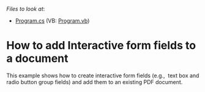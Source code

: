<!-- default file list -->
*Files to look at*:

* [Program.cs](./CS/AddFormFieldsToExistingDocument/Program.cs) (VB: [Program.vb](./VB/AddFormFieldsToExistingDocument/Program.vb))
<!-- default file list end -->
# How to add Interactive form fields to a document


This example shows how to create interactive form fields (e.g.,  text box and radio button group fields) and add them to an existing PDF document.

<br/>


